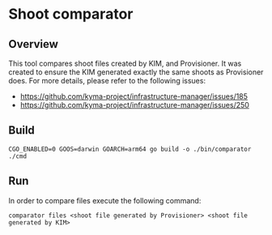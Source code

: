# Shoot comparator

## Overview

This tool compares shoot files created by KIM, and Provisioner. It was created to ensure the KIM generated exactly the same shoots as Provisioner does.
For more details, please refer to the following issues:
- https://github.com/kyma-project/infrastructure-manager/issues/185
- https://github.com/kyma-project/infrastructure-manager/issues/250

## Build
```
CGO_ENABLED=0 GOOS=darwin GOARCH=arm64 go build -o ./bin/comparator ./cmd
```

## Run

In order to compare files execute the following command:
```
comparator files <shoot file generated by Provisioner> <shoot file generated by KIM>
```